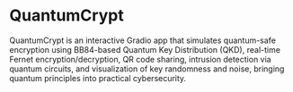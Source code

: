# QuantumCrypt
 QuantumCrypt is an interactive Gradio app that simulates quantum-safe encryption using BB84-based Quantum Key Distribution (QKD), real-time Fernet encryption/decryption, QR code sharing, intrusion detection via quantum circuits, and visualization of key randomness and noise, bringing quantum principles into practical cybersecurity.
